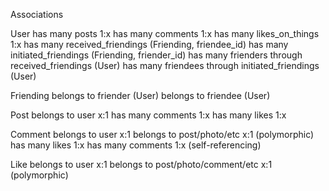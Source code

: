 
Associations

User
  has many posts 1:x
  has many comments 1:x
  has many likes_on_things 1:x
  has many received_friendings (Friending, friendee_id)
  has many initiated_friendings (Friending, friender_id)
  has many frienders through received_friendings (User)
  has many friendees through initiated_friendings (User)

Friending
  belongs to friender (User)
  belongs to friendee (User)

Post
  belongs to user x:1
  has many comments 1:x
  has many likes 1:x

Comment
  belongs to user x:1
  belongs to post/photo/etc x:1 (polymorphic)
  has many likes 1:x
  has many comments 1:x (self-referencing)

Like
  belongs to user x:1
  belongs to post/photo/comment/etc x:1 (polymorphic)
